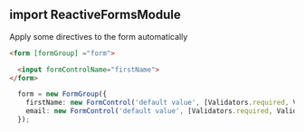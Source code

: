 
## import ReactiveFormsModule
Apply some directives to the form automatically


```html
<form [formGroup] ="form">

  <input formControlName="firstName">
</form>
```


```ts
  form = new FormGroup({
    firstName: new FormControl('default value', [Validators.required, Validators.minLength(2)]),
    email: new FormControl('default value', [Validators.required, Validators.minLength(2)]),
  });

```
